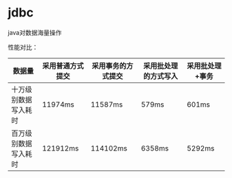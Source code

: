 # jdbc
java对数据海量操作

性能对比：

| 数据量            | 采用普通方式提交 | 采用事务的方式提交 | 采用批处理的方式写入 | 采用批处理+事务 |
| -------------------- | ---------------- | ------------------ | -------------------- | --------------- |
| 十万级别数据写入耗时 | 11974ms          | 11587ms            | 579ms                | 601ms           |
| 百万级别数据写入耗时 | 121912ms         | 114102ms           | 6358ms               | 5292ms          |